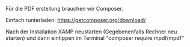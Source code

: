 Für die PDF erstellung brauchen wir Composer.

Einfach runterladen: https://getcomposer.org/download/

Nach der Installation XAMP neustarten (Gegebenenfalls Rechner neu starten) und dann eintippen im Terminal
"composer require mpdf/mpdf" 